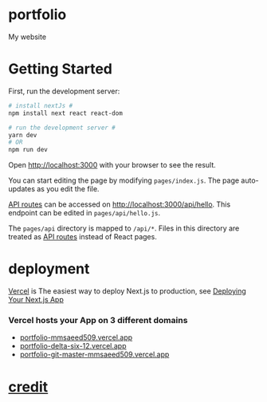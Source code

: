 # portfolio
My website

# Getting Started

First, run the development server:

```bash
# install nextJs #
npm install next react react-dom

# run the development server #
yarn dev
# OR
npm run dev
```

Open [http://localhost:3000](http://localhost:3000) with your browser to see the result.

You can start editing the page by modifying `pages/index.js`. The page auto-updates as you edit the file.

[API routes](https://nextjs.org/docs/api-routes/introduction) can be accessed on [http://localhost:3000/api/hello](http://localhost:3000/api/hello). This endpoint can be edited in `pages/api/hello.js`.

The `pages/api` directory is mapped to `/api/*`. Files in this directory are treated as [API routes](https://nextjs.org/docs/api-routes/introduction) instead of React pages.

# deployment 

[Vercel](https://vercel.com) is The easiest way to deploy Next.js to production, see [Deploying Your Next.js App](https://nextjs.org/learn/basics/deploying-nextjs-app)

### Vercel hosts your App on 3 different domains

- [portfolio-mmsaeed509.vercel.app](https://portfolio-mmsaeed509.vercel.app/)
- [portfolio-delta-six-12.vercel.app](https://portfolio-delta-six-12.vercel.app/)
- [portfolio-git-master-mmsaeed509.vercel.app](https://portfolio-git-master-mmsaeed509.vercel.app/)

# [credit](https://github.com/MAHcodes/portfolio)
